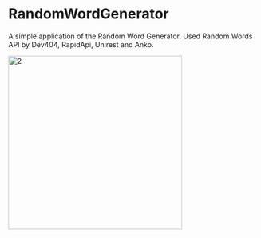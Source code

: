# RandomWordGenerator
A simple application of the Random Word Generator. Used Random Words API by Dev404, RapidApi, Unirest and Anko. 

<img width="348" alt="2" src="https://user-images.githubusercontent.com/87656402/161052141-6140fe58-ce32-4f01-86f2-63486d9a816f.png">
